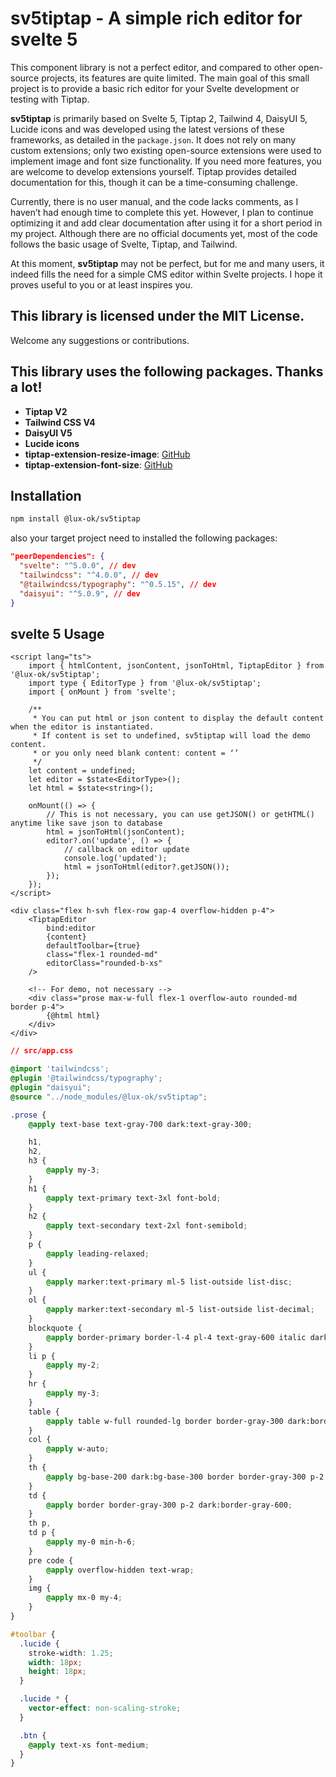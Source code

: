 # sv5tiptap - A simple rich editor for svelte 5

This component library is not a perfect editor, and compared to other open-source projects, its features are quite limited. The main goal of this small project is to provide a basic rich editor for your Svelte development or testing with Tiptap.

**sv5tiptap** is primarily based on Svelte 5, Tiptap 2, Tailwind 4, DaisyUI 5, Lucide icons and was developed using the latest versions of these frameworks, as detailed in the `package.json`. It does not rely on many custom extensions; only two existing open-source extensions were used to implement image and font size functionality. If you need more features, you are welcome to develop extensions yourself. Tiptap provides detailed documentation for this, though it can be a time-consuming challenge.

Currently, there is no user manual, and the code lacks comments, as I haven’t had enough time to complete this yet. However, I plan to continue optimizing it and add clear documentation after using it for a short period in my project. Although there are no official documents yet, most of the code follows the basic usage of Svelte, Tiptap, and Tailwind.

At this moment, **sv5tiptap** may not be perfect, but for me and many users, it indeed fills the need for a simple CMS editor within Svelte projects. I hope it proves useful to you or at least inspires you.

## This library is licensed under the MIT License.

Welcome any suggestions or contributions.

## This library uses the following packages. Thanks a lot!

- **Tiptap V2**
- **Tailwind CSS V4**
- **DaisyUI V5**
- **Lucide icons**
- **tiptap-extension-resize-image**: [GitHub](https://github.com/bae-sh/tiptap-extension-resize-image)
- **tiptap-extension-font-size**: [GitHub](https://github.com/TheNaschkatze/tiptap-extension-font-size)

## Installation

```bash
npm install @lux-ok/sv5tiptap
```

also your target project need to installed the following packages:

```json
"peerDependencies": {
  "svelte": "^5.0.0", // dev
  "tailwindcss": "^4.0.0", // dev
  "@tailwindcss/typography": "^0.5.15", // dev
  "daisyui": "^5.0.9", // dev
}
```

## svelte 5 Usage

```svelte
<script lang="ts">
	import { htmlContent, jsonContent, jsonToHtml, TiptapEditor } from '@lux-ok/sv5tiptap';
	import type { EditorType } from '@lux-ok/sv5tiptap';
	import { onMount } from 'svelte';

	/**
	 * You can put html or json content to display the default content when the editor is instantiated.
	 * If content is set to undefined, sv5tiptap will load the demo content.
	 * or you only need blank content: content = ‘’
	 */
	let content = undefined;
	let editor = $state<EditorType>();
	let html = $state<string>();

	onMount(() => {
		// This is not necessary, you can use getJSON() or getHTML() anytime like save json to database
		html = jsonToHtml(jsonContent);
		editor?.on('update', () => {
			// callback on editor update
			console.log('updated');
			html = jsonToHtml(editor?.getJSON());
		});
	});
</script>

<div class="flex h-svh flex-row gap-4 overflow-hidden p-4">
	<TiptapEditor
		bind:editor
		{content}
		defaultToolbar={true}
		class="flex-1 rounded-md"
		editorClass="rounded-b-xs"
	/>

	<!-- For demo, not necessary -->
	<div class="prose max-w-full flex-1 overflow-auto rounded-md border p-4">
		{@html html}
	</div>
</div>
```

```css
// src/app.css

@import 'tailwindcss';
@plugin '@tailwindcss/typography';
@plugin "daisyui";
@source "../node_modules/@lux-ok/sv5tiptap";

.prose {
	@apply text-base text-gray-700 dark:text-gray-300;

	h1,
	h2,
	h3 {
		@apply my-3;
	}
	h1 {
		@apply text-primary text-3xl font-bold;
	}
	h2 {
		@apply text-secondary text-2xl font-semibold;
	}
	p {
		@apply leading-relaxed;
	}
	ul {
		@apply marker:text-primary ml-5 list-outside list-disc;
	}
	ol {
		@apply marker:text-secondary ml-5 list-outside list-decimal;
	}
	blockquote {
		@apply border-primary border-l-4 pl-4 text-gray-600 italic dark:text-gray-400;
	}
	li p {
		@apply my-2;
	}
	hr {
		@apply my-3;
	}
	table {
		@apply table w-full rounded-lg border border-gray-300 dark:border-gray-600;
	}
	col {
		@apply w-auto;
	}
	th {
		@apply bg-base-200 dark:bg-base-300 border border-gray-300 p-2 text-base font-semibold dark:border-gray-600;
	}
	td {
		@apply border border-gray-300 p-2 dark:border-gray-600;
	}
	th p,
	td p {
		@apply my-0 min-h-6;
	}
	pre code {
		@apply overflow-hidden text-wrap;
	}
	img {
		@apply mx-0 my-4;
	}
}

#toolbar {
  .lucide {
    stroke-width: 1.25;
    width: 18px;
    height: 18px;
  }

  .lucide * {
    vector-effect: non-scaling-stroke;
  }

  .btn {
    @apply text-xs font-medium;
  }
}
```
